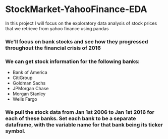 # StockMarket-YahooFinance-EDA
In this project I will focus on the exploratory data analysis of stock prices that we retrieve from yahoo finance using pandas

### We'll focus on bank stocks and see how they progressed throughout the financial crisis of 2016

### We can get stock information for the following banks:
*  Bank of America
* CitiGroup
* Goldman Sachs
* JPMorgan Chase
* Morgan Stanley
* Wells Fargo

### We pull the stock data from Jan 1st 2006 to Jan 1st 2016 for each of these banks. Set each bank to be a separate dataframe, with the variable name for that bank being its ticker symbol.